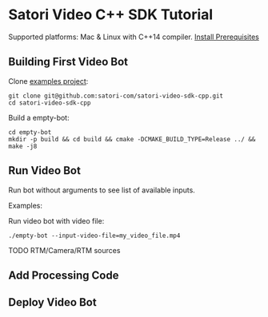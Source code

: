 # Satori Video C++ SDK Tutorial

Supported platforms: Mac & Linux with C++14 compiler. [Install Prerequisites](docs/prerequisites.md)

## Building First Video Bot

Clone [examples project](https://github.com/satori-com/satori-video-sdk-cpp-examples):

```
git clone git@github.com:satori-com/satori-video-sdk-cpp.git
cd satori-video-sdk-cpp
```

Build a empty-bot:

```
cd empty-bot
mkdir -p build && cd build && cmake -DCMAKE_BUILD_TYPE=Release ../ && make -j8
```

## Run Video Bot

Run bot without arguments to see list of available inputs.

Examples:

Run video bot with video file:

```
./empty-bot --input-video-file=my_video_file.mp4
```


TODO RTM/Camera/RTM sources

## Add Processing Code

## Deploy Video Bot
